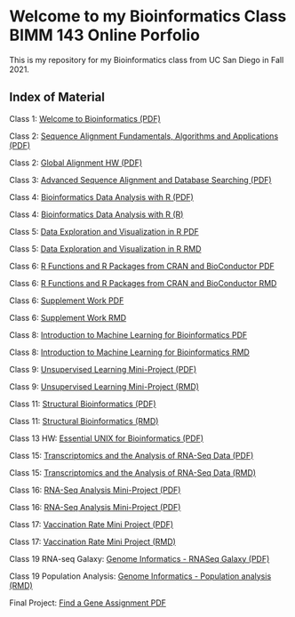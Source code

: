# Welcome to my Bioinformatics Class BIMM 143 Online Porfolio

This is my repository for my Bioinformatics class from UC San Diego in Fall 2021. 

## Index of Material

Class 1: [Welcome to Bioinformatics (PDF)](https://github.com/huemi25/BIMM-143/files/7666573/BIMM.143_Lab.1_Mi.Tran.pdf)

Class 2: [Sequence Alignment Fundamentals, Algorithms and Applications (PDF)](https://github.com/huemi25/BIMM-143/files/7666301/BIMM.143_Lab.2_Mi.Tran.pdf)

Class 2: [Global Alignment HW (PDF)](https://github.com/huemi25/BIMM-143/files/7666328/BIMM.143_Alignment.HW_Mi.Tran.pdf)

Class 3: [Advanced Sequence Alignment and Database Searching (PDF)](https://github.com/huemi25/BIMM-143/files/7666337/BIMM.143_Lab.3_Mi.Tran.pdf)

Class 4: [Bioinformatics Data Analysis with R (PDF)](https://github.com/huemi25/BIMM-143/files/7666370/BIMM-143_Lab4_Mi-Tran.pdf)

Class 4: [Bioinformatics Data Analysis with R (R)](https://github.com/huemi25/BIMM-143/blob/10c367df881d25ab4b7139fa947833e22e4cda47/BIMM%20143%20Class%204%20R)

Class 5: [Data Exploration and Visualization in R PDF](https://github.com/huemi25/BIMM-143/files/7666378/BIMM.143_Lab.5_Mi.Tran.pdf)

Class 5: [Data Exploration and Visualization in R RMD](https://github.com/huemi25/BIMM-143/blob/main/BIMM%20143-Class%205%20Git.R)

Class 6: [R Functions and R Packages from CRAN and BioConductor PDF](https://github.com/huemi25/BIMM-143/files/7666381/BIMM.143_Lab.6_Mi.Tran.pdf)

Class 6: [R Functions and R Packages from CRAN and BioConductor RMD](https://github.com/huemi25/BIMM-143/blob/0ef09fcd5044601ee4e301de80f76a0c59fe31c2/BIMM%20143%20Class%206%20Git.Rmd)

Class 6: [Supplement Work PDF](https://github.com/huemi25/BIMM-143/files/7666399/BIMM.143.Class.6.HW.Q6.pdf)

Class 6: [Supplement Work RMD](https://github.com/huemi25/BIMM-143/blob/0ef09fcd5044601ee4e301de80f76a0c59fe31c2/BIMM%20143%20Class%206%20HW%20Q6%20(Git).Rmd)

Class 8: [Introduction to Machine Learning for Bioinformatics PDF](https://github.com/huemi25/BIMM-143/files/7666411/BIMM.143.Class.8.Machine.Learning.Lab.Report.pdf)

Class 8: [Introduction to Machine Learning for Bioinformatics RMD](https://github.com/huemi25/BIMM-143/blob/b53de1f6101e0e5c26a2d5755ed79ea0835fc5f4/BIMM%20143%20Class%208%20Lab.Rmd)

Class 9: [Unsupervised Learning Mini-Project (PDF)](https://github.com/huemi25/BIMM-143/files/7666434/BIMM.143.Class.9.Lab.pdf)

Class 9: [Unsupervised Learning Mini-Project (RMD)](https://github.com/huemi25/BIMM-143/blob/10c367df881d25ab4b7139fa947833e22e4cda47/BIMM%20143%20Class%209%20Mini%20Project.Rmd)

Class 11: [Structural Bioinformatics (PDF)](https://github.com/huemi25/BIMM-143/files/7666445/BIMM.143.Lab.11.pdf)

Class 11: [Structural Bioinformatics (RMD)](https://github.com/huemi25/BIMM-143/blob/161c9771ba04171692021e74793abf0718ff1ff7/BIMM%20143%20Lab%2011%20Structural%20Bioinformatics%20(Part%201).Rmd)

Class 13 HW: [Essential UNIX for Bioinformatics (PDF)](https://github.com/huemi25/BIMM-143/files/7666454/BIMM.143.Class.13.HW_unix_questions.pdf)

Class 15: [Transcriptomics and the Analysis of RNA-Seq Data (PDF)](https://github.com/huemi25/BIMM-143/files/7666461/BIMM.143.Lab.15.Mi.Tran.pdf)

Class 15: [Transcriptomics and the Analysis of RNA-Seq Data (RMD)](https://github.com/huemi25/BIMM-143/blob/2ec6870f9fcf5432e36b74a9f395687aee3eed11/BIMM%20143%20Lab%2015%20Mi%20Tran%20(2).Rmd)

Class 16: [RNA-Seq Analysis Mini-Project (PDF)](https://github.com/huemi25/BIMM-143/files/7666470/BIMM-143-Lab-16-Extra-Credit.pdf)

Class 16: [RNA-Seq Analysis Mini-Project (PDF)](https://github.com/huemi25/BIMM-143/blob/56fbfa89e91bb0cb8f7cf660cfd61c660a79d776/BIMM%20143%20Lab%2016%20Extra%20Credit.Rmd)

Class 17: [Vaccination Rate Mini Project (PDF)](https://github.com/huemi25/BIMM-143/files/7666475/BIMM.143.Lab.17.Mi.Tran.Updated.pdf)

Class 17: [Vaccination Rate Mini Project (RMD)](https://github.com/huemi25/BIMM-143/blob/0da1b0530b8f840397f29cd84a0656e29de07426/BIMM%20143%20Lab%2017%20Mi%20Tran%202.Rmd)

Class 19 RNA-seq Galaxy: [Genome Informatics - RNASeq Galaxy (PDF)](https://github.com/huemi25/BIMM-143/blob/702f6b98f830ea92a3aa99c582b20729db81d495/BIMM%20143_Lab%2019_Mi%20Tran.pdf)

Class 19 Population Analysis: [Genome Informatics - Population analysis (RMD)](https://github.com/huemi25/BIMM-143/blob/4926c0a3e7a527607ba5211ad7abd02a1e9e597c/BIMM%20143%20Class%2019%20HW%20EC.Rmd)

Final Project: [Find a Gene Assignment PDF](https://github.com/huemi25/BIMM-143/files/7666311/BIMM.143_Find.a.Gene.Project_Mi.Tran.pdf)
